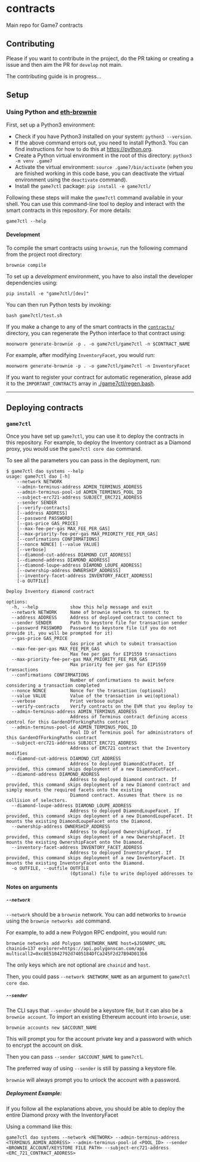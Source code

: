 # contracts

Main repo for Game7 contracts

## Contributing

Please if you want to contribute in the project, do the PR taking or creating a issue and then aim the PR for `develop` not main.

The contributing guide is in progress...

## Setup

### Using Python and [eth-brownie](https://github.com/eth-brownie/brownie)

First, set up a Python3 environment:

-   Check if you have Python3 installed on your system: `python3 --version`.
-   If the above command errors out, you need to install Python3. You can find instructions for how to
    do this at https://python.org.
-   Create a Python virtual environment in the root of this directory: `python3 -m venv .game7`
-   Activate the virtual environment: `source .game7/bin/activate` (when you are finished working in this
    code base, you can deactivate the virtual environment using the `deactivate` command).
-   Install the `game7ctl` package: `pip install -e game7ctl/`

Following these steps will make the `game7ctl` command available in your shell. You can use this command-line
tool to deploy and interact with the smart contracts in this repository. For more details:

```
game7ctl --help
```

#### Development

To compile the smart contracts using `brownie`, run the following command from the project root directory:

```
brownie compile
```

To set up a _development_ environment, you have to also install the developer dependencies using:

```
pip install -e "game7ctl/[dev]"
```

You can then run Python tests by invoking:

```
bash game7ctl/test.sh
```

If you make a change to any of the smart contracts in the [`contracts/`](./contracts/) directory, you
can regenerate the Python interface to that contract using:

```
moonworm generate-brownie -p . -o game7ctl/game7ctl -n $CONTRACT_NAME
```

For example, after modifying `InventoryFacet`, you would run:

```
moonworm generate-brownie -p . -o game7ctl/game7ctl -n InventoryFacet
```

If you want to register your contract for automatic regeneration, please add it to the `IMPORTANT_CONTRACTS` array in
[./game7ctl/regen.bash](`regen.bash`).

- - -

## Deploying contracts

### `game7ctl`

Once you have set up `game7ctl`, you can use it to deploy the contracts in this repository. For example,
to deploy the Inventory contract as a Diamond proxy, you would use the `game7ctl core dao` command.

To see all the parameters you can pass in the deployment, run:

```
$ game7ctl dao systems --help
usage: game7ctl dao [-h] 
    --network NETWORK
    --admin-terminus-address ADMIN_TERMINUS_ADDRESS
    --admin-terminus-pool-id ADMIN_TERMINUS_POOL_ID
    --subject-erc721-address SUBJECT_ERC721_ADDRESS
    --sender SENDER
    [--verify-contracts]
    [--address ADDRESS]
    [--password PASSWORD]
    [--gas-price GAS_PRICE]
    [--max-fee-per-gas MAX_FEE_PER_GAS]
    [--max-priority-fee-per-gas MAX_PRIORITY_FEE_PER_GAS]
    [--confirmations CONFIRMATIONS]
    [--nonce NONCE] [--value VALUE]
    [--verbose]
    [--diamond-cut-address DIAMOND_CUT_ADDRESS]
    [--diamond-address DIAMOND_ADDRESS]
    [--diamond-loupe-address DIAMOND_LOUPE_ADDRESS]
    [--ownership-address OWNERSHIP_ADDRESS]
    [--inventory-facet-address INVENTORY_FACET_ADDRESS]
    [-o OUTFILE]

Deploy Inventory diamond contract

options:
  -h, --help            show this help message and exit
  --network NETWORK     Name of brownie network to connect to
  --address ADDRESS     Address of deployed contract to connect to
  --sender SENDER       Path to keystore file for transaction sender
  --password PASSWORD   Password to keystore file (if you do not provide it, you will be prompted for it)
  --gas-price GAS_PRICE
                        Gas price at which to submit transaction
  --max-fee-per-gas MAX_FEE_PER_GAS
                        Max fee per gas for EIP1559 transactions
  --max-priority-fee-per-gas MAX_PRIORITY_FEE_PER_GAS
                        Max priority fee per gas for EIP1559 transactions
  --confirmations CONFIRMATIONS
                        Number of confirmations to await before considering a transaction completed
  --nonce NONCE         Nonce for the transaction (optional)
  --value VALUE         Value of the transaction in wei(optional)
  --verbose             Print verbose output
  --verify-contracts    Verify contracts on the EVM that you deploy to
  --admin-terminus-address ADMIN_TERMINUS_ADDRESS
                        Address of Terminus contract defining access control for this GardenOfForkingPaths contract
  --admin-terminus-pool-id ADMIN_TERMINUS_POOL_ID
                        Pool ID of Terminus pool for administrators of this GardenOfForkingPaths contract
  --subject-erc721-address SUBJECT_ERC721_ADDRESS
                        Address of ERC721 contract that the Inventory modifies
  --diamond-cut-address DIAMOND_CUT_ADDRESS
                        Address to deployed DiamondCutFacet. If provided, this command skips deployment of a new DiamondCutFacet.
  --diamond-address DIAMOND_ADDRESS
                        Address to deployed Diamond contract. If provided, this command skips deployment of a new Diamond contract and simply mounts the required facets onto the existing
                        Diamond contract. Assumes that there is no collision of selectors.
  --diamond-loupe-address DIAMOND_LOUPE_ADDRESS
                        Address to deployed DiamondLoupeFacet. If provided, this command skips deployment of a new DiamondLoupeFacet. It mounts the existing DiamondLoupeFacet onto the Diamond.
  --ownership-address OWNERSHIP_ADDRESS
                        Address to deployed OwnershipFacet. If provided, this command skips deployment of a new OwnershipFacet. It mounts the existing OwnershipFacet onto the Diamond.
  --inventory-facet-address INVENTORY_FACET_ADDRESS
                        Address to deployed InventoryFacet. If provided, this command skips deployment of a new InventoryFacet. It mounts the existing InventoryFacet onto the Diamond.
  -o OUTFILE, --outfile OUTFILE
                        (Optional) file to write deployed addresses to
```

#### Notes on arguments

##### `--network`

`--network` should be a `brownie` network. You can add networks to `brownie` using the `brownie networks add` command.

For example, to add a new Polygon RPC endpoint, you would run:

```
brownie networks add Polygon $NETWORK_NAME host=$JSONRPC_URL chainid=137 explorer=https://api.polygonscan.com/api multicall2=0xc8E51042792d7405184DfCa245F2d27B94D013b6
```

The only keys which are not optional are `chainid` and `host`.

Then, you could pass `--network $NETWORK_NAME` as an argument to `game7ctl core dao`.

##### `--sender`

The CLI says that `--sender` should be a keystore file, but it can also be a `brownie account`. To import
an existing Ethereum account into `brownie`, use:

```
brownie accounts new $ACCOUNT_NAME
```

This will prompt you for the account private key and a password with which to encrypt the account on disk.

Then you can pass `--sender $ACCOUNT_NAME` to `game7ctl`.

The preferred way of using `--sender` is still by passing a keystore file.

`brownie` will always prompt you to unlock the account with a password.

##### Deployment Example:

If you follow all the explanations above, you should be able to deploy the entire Diamond proxy with the InventoryFacet

Using a command like this:

```
game7ctl dao systems --network <NETWORK> --admin-terminus-address <TERMINUS_ADMIN_ADDRESS> --admin-terminus-pool-id <POOL_ID> --sender <BROWNIE_ACCOUNT/KEYSTORE FILE PATH> --subject-erc721-address <ERC_721_CONTRACT_ADDRESS>
```

